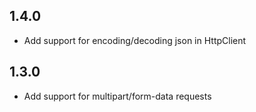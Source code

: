 ##  1.4.0
* Add support for encoding/decoding json in HttpClient

##  1.3.0
* Add support for multipart/form-data requests

